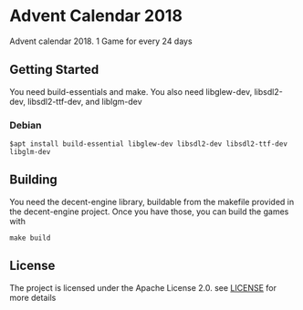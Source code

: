 # Advent Calendar 2018
Advent calendar 2018. 1 Game for every 24 days

## Getting Started

You need build-essentials and make. You also need libglew-dev, libsdl2-dev, libsdl2-ttf-dev, and liblgm-dev

### Debian
```
$apt install build-essential libglew-dev libsdl2-dev libsdl2-ttf-dev libglm-dev
```

## Building

You need the decent-engine library, buildable from the makefile provided in the decent-engine project.
Once you have those, you can build the games with

```
make build
```

## License

The project is licensed under the Apache License 2.0. see [LICENSE](LICENSE) for more details
